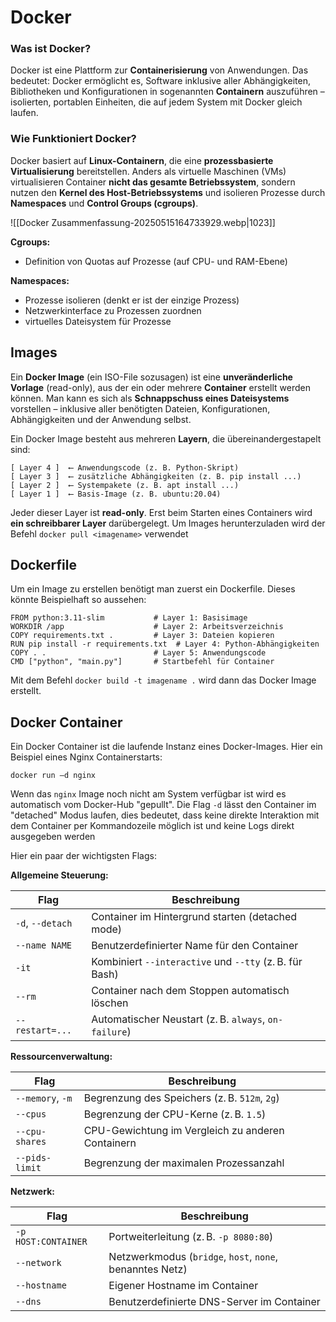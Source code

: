 # Docker

### Was ist Docker?

Docker ist eine Plattform zur **Containerisierung** von Anwendungen. Das bedeutet: Docker ermöglicht es, Software inklusive aller Abhängigkeiten, Bibliotheken und Konfigurationen in sogenannten **Containern** auszuführen – isolierten, portablen Einheiten, die auf jedem System mit Docker gleich laufen.

### Wie Funktioniert Docker?

Docker basiert auf **Linux-Containern**, die eine **prozessbasierte Virtualisierung** bereitstellen. Anders als virtuelle Maschinen (VMs) virtualisieren Container **nicht das gesamte Betriebssystem**, sondern nutzen den **Kernel des Host-Betriebssystems** und isolieren Prozesse durch **Namespaces** und **Control Groups (cgroups)**.

![[Docker Zusammenfassung-20250515164733929.webp|1023]]

**Cgroups:**
- Definition von Quotas auf Prozesse (auf CPU- und RAM-Ebene)

**Namespaces:**
- Prozesse isolieren (denkt er ist der einzige Prozess)
- Netzwerkinterface zu Prozessen zuordnen
- virtuelles Dateisystem für Prozesse


## Images

Ein **Docker Image** (ein ISO-File sozusagen) ist eine **unveränderliche Vorlage** (read-only), aus der ein oder mehrere **Container** erstellt werden können. Man kann es sich als **Schnappschuss eines Dateisystems** vorstellen – inklusive aller benötigten Dateien, Konfigurationen, Abhängigkeiten und der Anwendung selbst.

Ein Docker Image besteht aus mehreren **Layern**, die übereinandergestapelt sind:

```
[ Layer 4 ]  ⟵ Anwendungscode (z. B. Python-Skript)
[ Layer 3 ]  ⟵ zusätzliche Abhängigkeiten (z. B. pip install ...)
[ Layer 2 ]  ⟵ Systempakete (z. B. apt install ...)
[ Layer 1 ]  ⟵ Basis-Image (z. B. ubuntu:20.04)
```

Jeder dieser Layer ist **read-only**. Erst beim Starten eines Containers wird **ein schreibbarer Layer** darübergelegt.
Um Images herunterzuladen wird der Befehl `docker pull <imagename>` verwendet


## Dockerfile

Um ein Image zu erstellen benötigt man zuerst ein Dockerfile. Dieses könnte Beispielhaft so aussehen:

```
FROM python:3.11-slim           # Layer 1: Basisimage
WORKDIR /app                    # Layer 2: Arbeitsverzeichnis
COPY requirements.txt .         # Layer 3: Dateien kopieren
RUN pip install -r requirements.txt  # Layer 4: Python-Abhängigkeiten
COPY . .                        # Layer 5: Anwendungscode
CMD ["python", "main.py"]       # Startbefehl für Container
```

Mit dem Befehl `docker build -t imagename .` wird dann das Docker Image erstellt. 

## Docker Container

Ein Docker Container ist die laufende Instanz eines Docker-Images. 
Hier ein Beispiel eines Nginx Containerstarts:

```
docker run –d nginx
```

Wenn das `nginx` Image noch nicht am System verfügbar ist wird es automatisch vom Docker-Hub "gepullt".
Die Flag `-d` lässt den Container im "detached" Modus laufen, dies bedeutet, dass keine direkte Interaktion mit dem Container per Kommandozeile möglich ist und keine Logs direkt ausgegeben werden 

Hier ein paar der wichtigsten Flags:

**Allgemeine Steuerung:**

| Flag             | Beschreibung                                            |
| ---------------- | ------------------------------------------------------- |
| `-d`, `--detach` | Container im Hintergrund starten (detached mode)        |
| `--name NAME`    | Benutzerdefinierter Name für den Container              |
| `-it`            | Kombiniert `--interactive` und `--tty` (z. B. für Bash) |
| `--rm`           | Container nach dem Stoppen automatisch löschen          |
| `--restart=...`  | Automatischer Neustart (z. B. `always`, `on-failure`)   |

**Ressourcenverwaltung:**

|Flag|Beschreibung|
|---|---|
|`--memory`, `-m`|Begrenzung des Speichers (z. B. `512m`, `2g`)|
|`--cpus`|Begrenzung der CPU-Kerne (z. B. `1.5`)|
|`--cpu-shares`|CPU-Gewichtung im Vergleich zu anderen Containern|
|`--pids-limit`|Begrenzung der maximalen Prozessanzahl|

**Netzwerk:**

|Flag|Beschreibung|
|---|---|
|`-p HOST:CONTAINER`|Portweiterleitung (z. B. `-p 8080:80`)|
|`--network`|Netzwerkmodus (`bridge`, `host`, `none`, benanntes Netz)|
|`--hostname`|Eigener Hostname im Container|
|`--dns`|Benutzerdefinierte DNS-Server im Container|

